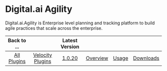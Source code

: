 
Digital.ai Agility
==================

Digital.ai.Agility is Enterprise level planning and tracking platform to build agile practices that scale across the
enterprise.

|Back to ...||Latest Version||||
| :---: | :---: | :---: | :---: | :---: | :---: |
|[All Plugins](../../index.md)|[Velocity Plugins](../README.md)|[1.0.20](https://raw.githubusercontent.com/UrbanCode/IBM-UCV-PLUGINS/main/files/ucv-ext-agility/ucv-ext-agility-1.0.20.tar.zip)|[Overview](overview.md)|[Usage](usage.md)|[Downloads](downloads.md)|
